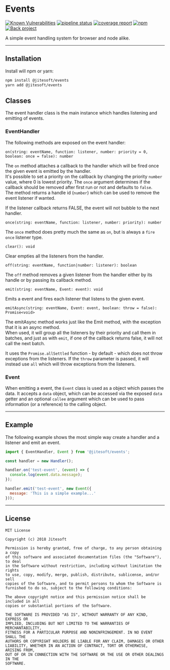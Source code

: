 # Events

[![Known Vulnerabilities](https://dev.snyk.io/test/npm/@jitesoft/events/badge.svg)](https://dev.snyk.io/test/npm/@jitesoft/events)
[![pipeline status](https://gitlab.com/jitesoft/open-source/javascript/events/badges/master/pipeline.svg)](https://gitlab.com/jitesoft/open-source/javascript/events/commits/master)
[![coverage report](https://gitlab.com/jitesoft/open-source/javascript/events/badges/master/coverage.svg)](https://gitlab.com/jitesoft/open-source/javascript/events/commits/master)
[![npm](https://img.shields.io/npm/dt/@jitesoft/events)](https://www.npmjs.com/package/@jitesoft/events)
[![Back project](https://img.shields.io/badge/Open%20Collective-Tip%20the%20devs!-blue.svg)](https://opencollective.com/jitesoft-open-source)


A simple event handling system for browser and node alike.

---

## Installation

Install will npm or yarn:

```bash
npm install @jitesoft/events
yarn add @jitesoft/events
```

## Classes

The event handler class is the main instance which handles listening and emitting of events.

### EventHandler

The following methods are exposed on the event handler:

`on(string: eventName, function: listener, number: priority = 0, boolean: once = false): number`

The `on` method attaches a callback to the handler which will be fired once the given event is emitted by the handler.  
It's possible to set a priority on the callback by changing the priority `number` value, where 0 is lowest priority. The `once` argument
determines if the callback should be removed after first run or not and defaults to `false`.  
The method returns a handle id (`number`) which can be used to remove the event listener if wanted.

If the listener callback returns FALSE, the event will not bubble to the next handler.

`once(string: eventName, function: listener, number: priority): number`

The `once` method does pretty much the same as `on`, but is always a `fire once` listener type.

`clear(): void`

Clear empties all the listeners from the handler.

`off(string: eventName, function|number: listener): boolean`

The `off` method removes a given listener from the handler either by its handle or by passing its callback method.

`emit(string: eventName, Event: event): void`

Emits a event and fires each listener that listens to the given event.

`emitAsync(string: eventName, Event: event, boolean: throw = false): Promise<void>`

The emitAsync method works just like the Emit method, with the exception that it is an async method.  
When used, it will group all the listeners by their priority and call them in batches, and just as with `emit`, if 
one of the callback returns false, it will not call the next batch.

It uses the `Promise.allSettled` function - by default - which does not throw exceptions from the listeners.
If the `throw` parameter is passed, it will instead use `all` which will throw exceptions from the listeners.

### Event

When emitting a event, the `Event` class is used as a object which passes the data. It accepts a `data` object, which can be accessed
via the exposed `data` getter and an optional `callee` argument which can be used to pass information (or a reference) to the calling object.  

---

## Example

The following example shows the most simple way create a handler and a listener and emit an event.

```javascript
import { EventHandler, Event } from '@jitesoft/events';

const handler = new Handler();

handler.on('test-event', (event) => {
  console.log(event.data.message);
});

handler.emit('test-event', new Event({
  message: 'This is a simple example...'
}));
```

---

## License

```text
MIT License

Copyright (c) 2018 Jitesoft

Permission is hereby granted, free of charge, to any person obtaining a copy
of this software and associated documentation files (the "Software"), to deal
in the Software without restriction, including without limitation the rights
to use, copy, modify, merge, publish, distribute, sublicense, and/or sell
copies of the Software, and to permit persons to whom the Software is
furnished to do so, subject to the following conditions:

The above copyright notice and this permission notice shall be included in all
copies or substantial portions of the Software.

THE SOFTWARE IS PROVIDED "AS IS", WITHOUT WARRANTY OF ANY KIND, EXPRESS OR
IMPLIED, INCLUDING BUT NOT LIMITED TO THE WARRANTIES OF MERCHANTABILITY,
FITNESS FOR A PARTICULAR PURPOSE AND NONINFRINGEMENT. IN NO EVENT SHALL THE
AUTHORS OR COPYRIGHT HOLDERS BE LIABLE FOR ANY CLAIM, DAMAGES OR OTHER
LIABILITY, WHETHER IN AN ACTION OF CONTRACT, TORT OR OTHERWISE, ARISING FROM,
OUT OF OR IN CONNECTION WITH THE SOFTWARE OR THE USE OR OTHER DEALINGS IN THE
SOFTWARE.
```
